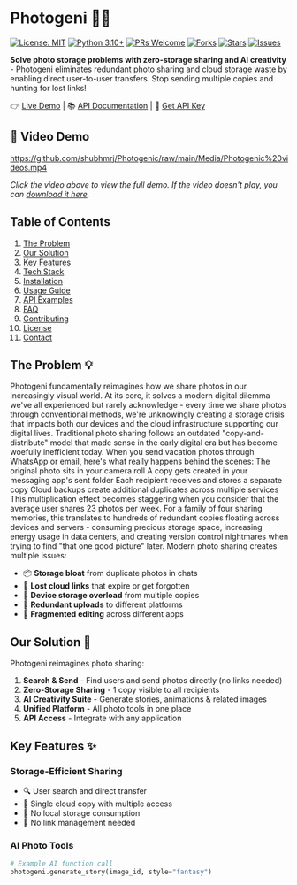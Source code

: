 # Photogeni 📸✨

[![License: MIT](https://img.shields.io/badge/License-MIT-yellow.svg)](https://opensource.org/licenses/MIT)
[![Python 3.10+](https://img.shields.io/badge/Python-3.10%2B-blue)](https://python.org)
[![PRs Welcome](https://img.shields.io/badge/PRs-welcome-brightgreen.svg)](https://github.com/shubhmrj/PhotoGraphy/pulls)
[![Forks](https://img.shields.io/github/forks/shubhmrj/PhotoGraphy?label=Forks&color=blue)](https://github.com/shubhmrj/PhotoGraphy/network/members)
[![Stars](https://img.shields.io/github/stars/shubhmrj/PhotoGraphy?label=Stars&color=yellow)](https://github.com/shubhmrj/PhotoGraphy/stargazers)
[![Issues](https://img.shields.io/github/issues/shubhmrj/PhotoGraphy?label=Issues)](https://github.com/shubhmrj/PhotoGraphy/issues)

**Solve photo storage problems with zero-storage sharing and AI creativity** - Photogeni eliminates redundant photo sharing and cloud storage waste by enabling direct user-to-user transfers. Stop sending multiple copies and hunting for lost links!

👉 [Live Demo](https://photogeni.example.com) | 📚 [API Documentation](https://docs.photogeni.example.com) | 🔑 [Get API Key](https://photogeni.example.com/api-keys)

## 🎥 Video Demo

https://github.com/shubhmrj/Photogenic/raw/main/Media/Photogenic%20videos.mp4

*Click the video above to view the full demo. If the video doesn't play, you can [download it here](https://github.com/shubhmrj/Photogenic/raw/main/Media/Photogenic%20videos.mp4).*

## Table of Contents
1. [The Problem](#the-problem-)
2. [Our Solution](#our-solution-)
3. [Key Features](#key-features-)
4. [Tech Stack](#tech-stack-)
5. [Installation](#installation-)
6. [Usage Guide](#usage-guide-)
7. [API Examples](#api-examples-)
8. [FAQ](#faq-)
9. [Contributing](#contributing-)
10. [License](#license-)
11. [Contact](#contact-)

## The Problem 💡
Photogeni fundamentally reimagines how we share photos in our increasingly visual world. At its core, it solves a modern digital dilemma we've all experienced but rarely acknowledge - every time we share photos through conventional methods, we're unknowingly creating a storage crisis that impacts both our devices and the cloud infrastructure supporting our digital lives.
Traditional photo sharing follows an outdated "copy-and-distribute" model that made sense in the early digital era but has become woefully inefficient today. When you send vacation photos through WhatsApp or email, here's what really happens behind the scenes:
The original photo sits in your camera roll
A copy gets created in your messaging app's sent folder
Each recipient receives and stores a separate copy
Cloud backups create additional duplicates across multiple services
This multiplication effect becomes staggering when you consider that the average user shares 23 photos per week. For a family of four sharing memories, this translates to hundreds of redundant copies floating across devices and servers - consuming precious storage space, increasing energy usage in data centers, and creating version control nightmares when trying to find "that one good picture" later.
Modern photo sharing creates multiple issues:
- 📦 **Storage bloat** from duplicate photos in chats
- 🔗 **Lost cloud links** that expire or get forgotten
- 📱 **Device storage overload** from multiple copies
- 🔄 **Redundant uploads** to different platforms
- 🧩 **Fragmented editing** across different apps

## Our Solution 🚀
Photogeni reimagines photo sharing:
1. **Search & Send** - Find users and send photos directly (no links needed)
2. **Zero-Storage Sharing** - 1 copy visible to all recipients
3. **AI Creativity Suite** - Generate stories, animations & related images
4. **Unified Platform** - All photo tools in one place
5. **API Access** - Integrate with any application

## Key Features ✨

### Storage-Efficient Sharing
- 🔍 User search and direct transfer
- 💾 Single cloud copy with multiple access
- 📲 No local storage consumption
- 🚫 No link management needed

### AI Photo Tools
```python
# Example AI function call
photogeni.generate_story(image_id, style="fantasy")